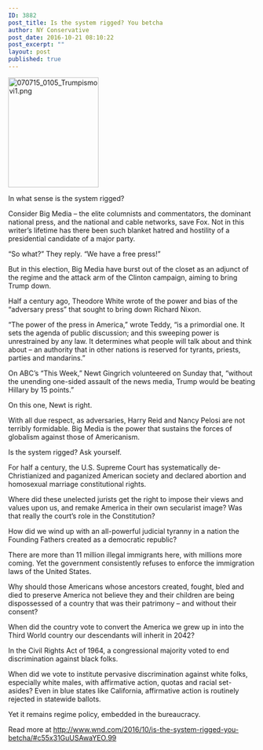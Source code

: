```yaml
---
ID: 3882
post_title: Is the system rigged? You betcha
author: NY Conservative
post_date: 2016-10-21 08:10:22
post_excerpt: ""
layout: post
published: true
---
```

<a href="https://www.newyorkconservative.com/wp-content/uploads/2015/07/070715_0105_Trumpismovi1.png" rel="attachment wp-att-3318"><img class="alignnone size-full wp-image-3318" src="https://www.newyorkconservative.com/wp-content/uploads/2015/07/070715_0105_Trumpismovi1.png" alt="070715_0105_Trumpismovi1.png" width="184" height="224" /></a>
<div class="copy-paste-block">

In what sense is the system rigged?

Consider Big Media – the elite columnists and commentators, the dominant national press, and the national and cable networks, save Fox. Not in this writer’s lifetime has there been such blanket hatred and hostility of a presidential candidate of a major party.

“So what?” They reply. “We have a free press!”

But in this election, Big Media have burst out of the closet as an adjunct of the regime and the attack arm of the Clinton campaign, aiming to bring Trump down.

Half a century ago, Theodore White wrote of the power and bias of the “adversary press” that sought to bring down Richard Nixon.

“The power of the press in America,” wrote Teddy, “is a primordial one. It sets the agenda of public discussion; and this sweeping power is unrestrained by any law. It determines what people will talk about and think about – an authority that in other nations is reserved for tyrants, priests, parties and mandarins.”

On ABC’s “This Week,” Newt Gingrich volunteered on Sunday that, “without the unending one-sided assault of the news media, Trump would be beating Hillary by 15 points.”
<div class="copy-paste-block">

On this one, Newt is right.

With all due respect, as adversaries, Harry Reid and Nancy Pelosi are not terribly formidable. Big Media is the power that sustains the forces of globalism against those of Americanism.

Is the system rigged? Ask yourself.

For half a century, the U.S. Supreme Court has systematically de-Christianized and paganized American society and declared abortion and homosexual marriage constitutional rights.

Where did these unelected jurists get the right to impose their views and values upon us, and remake America in their own secularist image? Was that really the court’s role in the Constitution?

How did we wind up with an all-powerful judicial tyranny in a nation the Founding Fathers created as a democratic republic?

There are more than 11 million illegal immigrants here, with millions more coming. Yet the government consistently refuses to enforce the immigration laws of the United States.
<div class="copy-paste-block">

Why should those Americans whose ancestors created, fought, bled and died to preserve America not believe they and their children are being dispossessed of a country that was their patrimony – and without their consent?

When did the country vote to convert the America we grew up in into the Third World country our descendants will inherit in 2042?

In the Civil Rights Act of 1964, a congressional majority voted to end discrimination against black folks.

When did we vote to institute pervasive discrimination against white folks, especially white males, with affirmative action, quotas and racial set-asides? Even in blue states like California, affirmative action is routinely rejected in statewide ballots.

Yet it remains regime policy, embedded in the bureaucracy.

Read more at http://www.wnd.com/2016/10/is-the-system-rigged-you-betcha/#c55x31GuUSAwaYEO.99</div>
</div>
</div>
